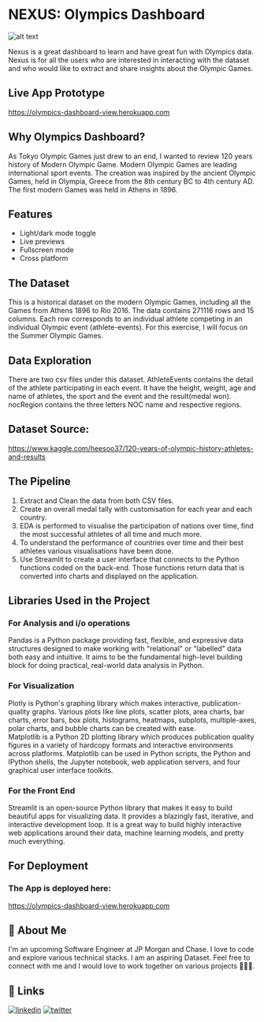 # NEXUS: Olympics Dashboard

![alt text](https://1000logos.net/wp-content/uploads/2021/03/Olympics-logo.png)

Nexus is a great dashboard to learn and have great fun with Olympics data. Nexus is for all the users who are interested in interacting with the dataset and who would like to extract and share insights about the Olympic Games.

## Live App Prototype
https://olympics-dashboard-view.herokuapp.com

## Why Olympics Dashboard?
As Tokyo Olympic Games just drew to an end, I wanted to review 120 years history of Modern Olympic Game. Modern Olympic Games are leading international sport events. The creation was inspired by the ancient Olympic Games, held in Olympia, Greece from the 8th century BC to 4th century AD. The first modern Games was held in Athens in 1896.

## Features

- Light/dark mode toggle
- Live previews
- Fullscreen mode
- Cross platform

## The Dataset
This is a historical dataset on the modern Olympic Games, including all the Games from Athens 1896 to Rio 2016. The data contains 271116 rows and 15 columns. Each row corresponds to an individual athlete competing in an individual Olympic event (athlete-events). For this exercise, I will focus on the Summer Olympic Games.

## Data Exploration
There are two csv files under this dataset. AthleteEvents contains the detail of the athlete participating in each event. It have the height, weight, age and name of athletes, the sport and the event and the result(medal won). nocRegion contains the three letters NOC name and respective regions.

## Dataset Source: 
https://www.kaggle.com/heesoo37/120-years-of-olympic-history-athletes-and-results




## The Pipeline
1. Extract and Clean the data from both CSV files.
3. Create an overall medal tally with customisation for each year and each country.
4. EDA is performed to visualise the participation of nations over time, find the most successful athletes of all time and much more.
4. To understand the performance of countries over time and their best athletes various visualisations have been done.
5. Use Streamlit to create a user interface that connects to the Python functions coded on the back-end. Those functions return data that is converted into charts and displayed on the application.


## Libraries Used in the Project

### For Analysis and i/o operations
Pandas is a Python package providing fast, flexible, and expressive data structures designed to make working with "relational" or "labelled" data both easy and intuitive. It aims to be the fundamental high-level building block for doing practical, real-world data analysis in Python.

### For Visualization
Plotly is Python's graphing library which makes interactive, publication-quality graphs. Various plots like line plots, scatter plots, area charts, bar charts, error bars, box plots, histograms, heatmaps, subplots, multiple-axes, polar charts, and bubble charts can be created with ease. <br>
Matplotlib is a Python 2D plotting library which produces publication quality figures in a variety of hardcopy formats and interactive environments across platforms. Matplotlib can be used in Python scripts, the Python and IPython shells, the Jupyter notebook, web application servers, and four graphical user interface toolkits.

### For the Front End
Streamlit is an open-source Python library that makes it easy to build beautiful apps for visualizing data. It provides a blazingly fast, iterative, and interactive development loop. It is a great way to build highly interactive web applications around their data, machine learning models, and pretty much everything.


## For Deployment
### The App is deployed here:
https://olympics-dashboard-view.herokuapp.com

## 🚀 About Me
I'm an upcoming Software Engineer at JP Morgan and Chase. I love to code and explore various technical stacks. I am an aspiring Dataset.
Feel free to connect with me and I would love to work together on various projects 👨🏻‍💻.

## 🔗 Links
[![linkedin](https://img.shields.io/badge/linkedin-0A66C2?style=for-the-badge&logo=linkedin&logoColor=white)](https://www.linkedin.com/in/dilreet-singh-0007/)
[![twitter](https://img.shields.io/badge/twitter-1DA1F2?style=for-the-badge&logo=twitter&logoColor=white)](https://twitter.com/dilreetsingh/)